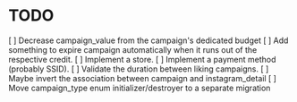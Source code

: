 TODO
=====
[ ] Decrease campaign_value from the campaign's dedicated budget
[ ] Add something to expire campaign automatically when it runs out of the respective credit.
[ ] Implement a store.
[ ] Implement a payment method (probably SSID).
[ ] Validate the duration between liking campaigns.
[ ] Maybe invert the association between campaign and instagram_detail
[ ] Move campaign_type enum initializer/destroyer to a separate migration
